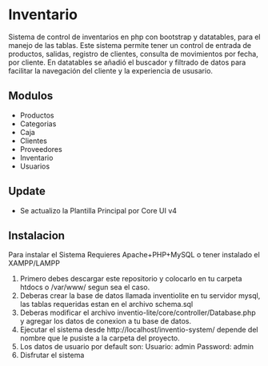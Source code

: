 # Inventario
Sistema de control de inventarios en php con bootstrap y datatables, para el manejo de las tablas.
Este sistema permite tener un control de entrada de productos, salidas, registro de clientes, consulta de movimientos por fecha, por cliente.
En datatables se añadió el buscador y filtrado de datos para facilitar la navegación del cliente y la experiencia de ususario.

## Modulos
- Productos
- Categorias
- Caja
- Clientes
- Proveedores
- Inventario
- Usuarios

## Update 
- Se actualizo la Plantilla Principal por Core UI v4


## Instalacion
Para instalar el Sistema Requieres Apache+PHP+MySQL o tener instalado el XAMPP/LAMPP

1. Primero debes descargar este repositorio y colocarlo en tu carpeta htdocs o /var/www/ segun sea el caso.
2. Deberas crear la base de datos llamada inventiolite en tu servidor mysql, las tablas requeridas estan en el archivo schema.sql
3. Deberas modificar el archivo inventio-lite/core/controller/Database.php y agregar los datos de conexion a tu base de datos.
4. Ejecutar el sistema desde http://localhost/inventio-system/ depende del nombre que le pusiste a la carpeta del proyecto.
5. Los datos de usuario por default son:
    Usuario: admin
    Password: admin
6. Disfrutar el sistema


